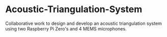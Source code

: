 # Acoustic-Triangulation-System
Collaborative work to design and develop an acoustic triangulation system using two Raspberry Pi Zero's and 4 MEMS microphones.
